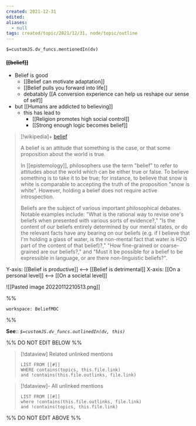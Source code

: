 ```yaml
---
created: 2021-12-31 
edited: 
aliases:
  - null
tags: created/topic/2021/12/31, node/topic/outline
---
```

`$=customJS.dv_funcs.mentionedIn(dv)`

#### <s class="topic-title">[[belief]]</s>

- Belief is good
	- [[Belief can motivate adaptation]]
	- [[Belief pulls you forward into life]]
	- debatably [[A conversion experience can help us reshape our sense of self]]
- but [[Humans are addicted to believing]]
	- this has lead to 
		- [[Religion promotes high social control]]
		- [[Strong enough logic becomes belief]]

> [!wikipedia]+ [belief](https://en.wikipedia.org/wiki/Belief)
> 
> A belief is an attitude that something is the case, or that some proposition about the world is true. 
> 
> In [[epistemology]], philosophers use the term "belief" to refer to attitudes about the world which can be either true or false. To believe something is to take it to be true; for instance, to believe that snow is white is comparable to accepting the truth of the proposition "snow is white". However, holding a belief does not require active introspection. 
> 
> Beliefs are the subject of various important philosophical debates. Notable examples include: "What is the rational way to revise one's beliefs when presented with various sorts of evidence?," "Is the content of our beliefs entirely determined by our mental states, or do the relevant facts have any bearing on our beliefs (e.g. if I believe that I'm holding a glass of water, is the non-mental fact that water is H2O part of the content of that belief)?," "How fine-grained or coarse-grained are our beliefs?," and "Must it be possible for a belief to be expressible in language, or are there non-linguistic beliefs?".
>

Y-axis: [[Belief is productive]] <--> [[Belief is detrimental]]
X-axis: [[On a personal level]] <--> [[On a societal level]]

![[Pasted image 20220112210513.png]]

%%
```juggl
workspace: BeliefMOC
```
%%

**See**::
*`$=customJS.dv_funcs.outlinedIn(dv, this)`*




%% DO NOT EDIT BELOW %%
> [!dataview] Related unlinked mentions
> ```dataview
> LIST FROM [[#]]
> WHERE contains(topics, this.file.link)
> and !contains(this.file.outlinks, file.link)
> ```
 
> [!dataview]- All unlinked mentions
> ```dataview
> LIST FROM [[#]]
> where !contains(this.file.outlinks, file.link)
> and !contains(topics, this.file.link)
> ```

%% DO NOT EDIT ABOVE %%

